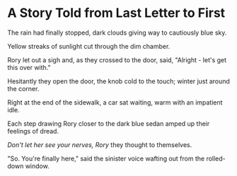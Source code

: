 # A Story Told from Last Letter to First

The rain had finally stopped, dark clouds giving way to cautiously blue sky.

Yellow streaks of sunlight cut through the dim chamber.

Rory let out a sigh and, as they crossed to the door, said, "Alright - let's get this over with."

Hesitantly they open the door, the knob cold to the touch; winter just around the corner.

Right at the end of the sidewalk, a car sat waiting, warm with an impatient idle.

Each step drawing Rory closer to the dark blue sedan amped up their feelings of dread.

_Don't let her see your nerves, Rory_ they thought to themselves.

"So. You're finally here," said the sinister voice wafting out from the rolled-down window.
